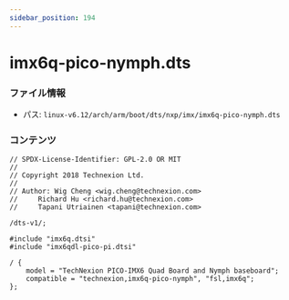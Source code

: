 ```yaml
---
sidebar_position: 194
---
```

# imx6q-pico-nymph.dts

### ファイル情報

- パス: `linux-v6.12/arch/arm/boot/dts/nxp/imx/imx6q-pico-nymph.dts`

### コンテンツ

```dts
// SPDX-License-Identifier: GPL-2.0 OR MIT
//
// Copyright 2018 Technexion Ltd.
//
// Author: Wig Cheng <wig.cheng@technexion.com>
//	   Richard Hu <richard.hu@technexion.com>
//	   Tapani Utriainen <tapani@technexion.com>

/dts-v1/;

#include "imx6q.dtsi"
#include "imx6qdl-pico-pi.dtsi"

/ {
	model = "TechNexion PICO-IMX6 Quad Board and Nymph baseboard";
	compatible = "technexion,imx6q-pico-nymph", "fsl,imx6q";
};

```
